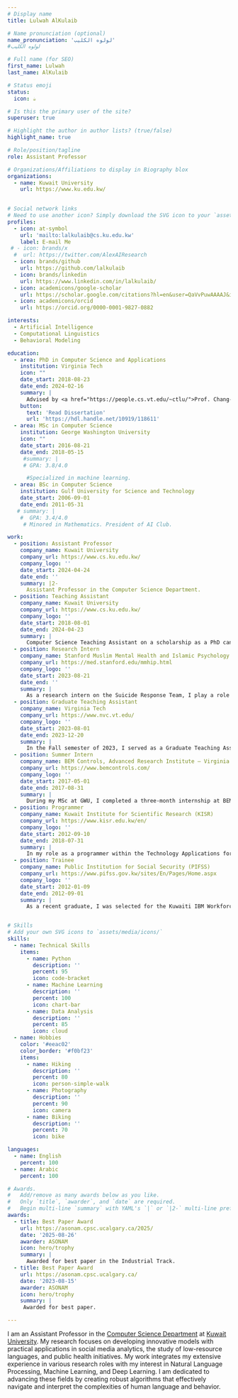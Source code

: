 ```yaml
---
# Display name
title: Lulwah AlKulaib

# Name pronunciation (optional)
name_pronunciation: 'لولوه الكليب'
#لولوه الكليب

# Full name (for SEO)
first_name: Lulwah
last_name: AlKulaib

# Status emoji
status:
  icon: ☕️

# Is this the primary user of the site?
superuser: true

# Highlight the author in author lists? (true/false)
highlight_name: true

# Role/position/tagline
role: Assistant Professor

# Organizations/Affiliations to display in Biography blox
organizations:
  - name: Kuwait University
    url: https://www.ku.edu.kw/
    

# Social network links
# Need to use another icon? Simply download the SVG icon to your `assets/media/icons/` folder.
profiles:
  - icon: at-symbol
    url: 'mailto:lalkulaib@cs.ku.edu.kw'
    label: E-mail Me
 # - icon: brands/x
  #  url: https://twitter.com/AlexAIResearch
  - icon: brands/github
    url: https://github.com/lalkulaib
  - icon: brands/linkedin
    url: https://www.linkedin.com/in/lalkulaib/
  - icon: academicons/google-scholar
    url: https://scholar.google.com/citations?hl=en&user=QaVvPuwAAAAJ&inst=13410158990364976897
  - icon: academicons/orcid
    url: https://orcid.org/0000-0001-9827-0882

interests:
  - Artificial Intelligence
  - Computational Linguistics
  - Behavioral Modeling

education:
  - area: PhD in Computer Science and Applications 
    institution: Virginia Tech
    icon: ""
    date_start: 2018-08-23
    date_end: 2024-02-16
    summary: |
      Advised by <a href="https://people.cs.vt.edu/~ctlu/">Prof. Chang-Tien Lu.</a>
    button:
      text: 'Read Dissertation'
      url: 'https://hdl.handle.net/10919/118611'
  - area: MSc in Computer Science
    institution: George Washington University
    icon: ""
    date_start: 2016-08-21
    date_end: 2018-05-15
     #summary: |
     # GPA: 3.8/4.0

      #Specialized in machine learning.
  - area: BSc in Computer Science
    institution: Gulf University for Science and Technology
    date_start: 2006-09-01
    date_end: 2011-05-31
   # summary: |
    #  GPA: 3.4/4.0
     # Minored in Mathematics. President of AI Club.

work:
  - position: Assistant Professor
    company_name: Kuwait University
    company_url: https://www.cs.ku.edu.kw/
    company_logo: ''
    date_start: 2024-04-24
    date_end: ''
    summary: |2-
      Assistant Professor in the Computer Science Department.
  - position: Teaching Assistant
    company_name: Kuwait University
    company_url: https://www.cs.ku.edu.kw/
    company_logo: ''
    date_start: 2018-08-01
    date_end: 2024-04-23
    summary: |
      Computer Science Teaching Assistant on a scholarship as a PhD candidate at Virginia Tech.
  - position: Research Intern
    company_name: Stanford Muslim Mental Health and Islamic Psychology Lab
    company_url: https://med.stanford.edu/mmhip.html
    company_logo: ''
    date_start: 2023-08-21
    date_end: ''
    summary: |
      As a research intern on the Suicide Response Team, I play a role in performing data analysis for multiple research projects. My responsibilities are centered on extracting insights from complex datasets to support the team's objectives in developing evedince-based conclusions for our research.
  - position: Graduate Teaching Assistant
    company_name: Virginia Tech
    company_url: https://www.nvc.vt.edu/
    company_logo: ''
    date_start: 2023-08-01
    date_end: 2023-12-20
    summary: |
      In the Fall semester of 2023, I served as a Graduate Teaching Assistant for a Web Application Development class, where I provided academic support through dedicated office hours for student inquiries. My responsibilities also included the grading of assignments, ensuring timely and constructive feedback.
  - position: Summer Intern
    company_name: BEM Controls, Advanced Research Institute – Virginia Tech
    company_url: https://www.bemcontrols.com/
    company_logo: ''
    date_start: 2017-05-01
    date_end: 2017-08-31
    summary: |
      During my MSc at GWU, I completed a three-month internship at BEM Controls in Summer 2017, where I developed a cross-platform mobile application for energy management using React Native, compatible with both iOS and Android systems.
  - position: Programmer
    company_name: Kuwait Institute for Scientific Research (KISR)
    company_url: https://www.kisr.edu.kw/en/
    company_logo: ''
    date_start: 2012-09-10
    date_end: 2018-07-31
    summary: |
      In my role as a programmer within the Technology Applications for Special Needs Section, I collaborated with a team to deliver technical support and develop tailored software solutions for individuals with disabilities, including creating Arabic interfaces and integrating specialized hardware. Our work involved thorough research and showcased our results in publications.
  - position: Trainee
    company_name: Public Institution for Social Security (PIFSS)
    company_url: https://www.pifss.gov.kw/sites/En/Pages/Home.aspx
    company_logo: ''
    date_start: 2012-01-09
    date_end: 2012-09-01
    summary: |
      As a recent graduate, I was selected for the Kuwaiti IBM Workforce Development Initiative at the Public Institution for Social Security, where I honed my skills in web and mobile development under the mentorship of IBM professionals and contributed to the development and deployment of the PIFSS mail and document tracking system.


# Skills
# Add your own SVG icons to `assets/media/icons/`
skills:
  - name: Technical Skills
    items:
      - name: Python
        description: ''
        percent: 95
        icon: code-bracket
      - name: Machine Learning
        description: ''
        percent: 100
        icon: chart-bar
      - name: Data Analysis
        description: ''
        percent: 85
        icon: cloud
  - name: Hobbies
    color: '#eeac02'
    color_border: '#f0bf23'
    items:
      - name: Hiking
        description: ''
        percent: 80
        icon: person-simple-walk
      - name: Photography
        description: ''
        percent: 90
        icon: camera
      - name: Biking
        description: ''
        percent: 70
        icon: bike

languages:
  - name: English
    percent: 100
  - name: Arabic
    percent: 100

# Awards.
#   Add/remove as many awards below as you like.
#   Only `title`, `awarder`, and `date` are required.
#   Begin multi-line `summary` with YAML's `|` or `|2-` multi-line prefix and indent 2 spaces below.
awards:
  - title: Best Paper Award
    url: https://asonam.cpsc.ucalgary.ca/2025/
    date: '2025-08-26'
    awarder: ASONAM
    icon: hero/trophy
    summary: |
      Awarded for best paper in the Industrial Track.
  - title: Best Paper Award
    url: https://asonam.cpsc.ucalgary.ca/
    date: '2023-08-15'
    awarder: ASONAM
    icon: hero/trophy
    summary: |
     Awarded for best paper.

---
```


 I am an Assistant Professor in the [Computer Science Department](https://www.cs.ku.edu.kw/) at [Kuwait University](https://www.ku.edu.kw/). My research focuses on developing innovative models with practical applications in social media analytics, the study of low-resource languages, and public health initiatives. My work integrates my extensive experience in various research roles with my interest in Natural Language Processing, Machine Learning, and Deep Learning. I am dedicated to advancing these fields by creating robust algorithms that effectively navigate and interpret the complexities of human language and behavior.
